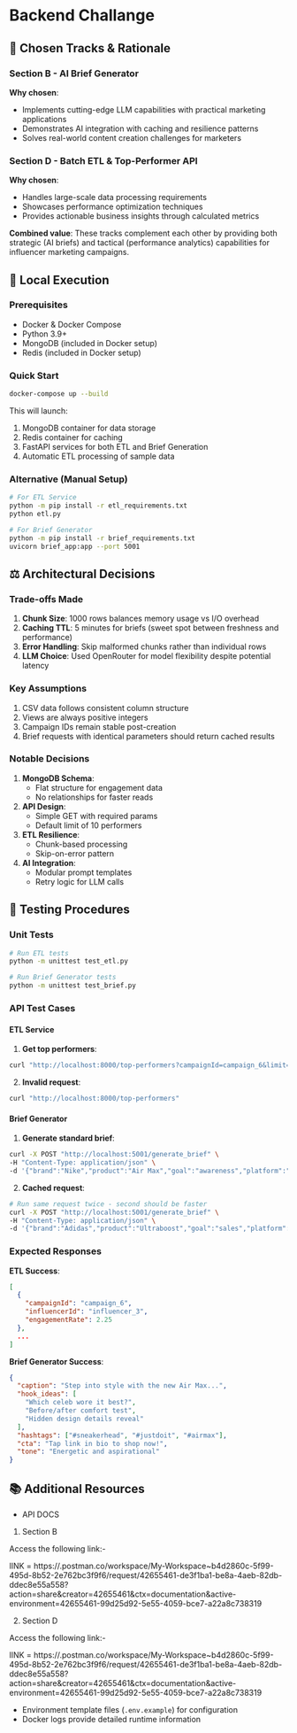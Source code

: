 # Backend Challange

## 📌 Chosen Tracks & Rationale

### Section B - AI Brief Generator
**Why chosen**: 
- Implements cutting-edge LLM capabilities with practical marketing applications
- Demonstrates AI integration with caching and resilience patterns
- Solves real-world content creation challenges for marketers

### Section D - Batch ETL & Top-Performer API  
**Why chosen**:
- Handles large-scale data processing requirements
- Showcases performance optimization techniques
- Provides actionable business insights through calculated metrics

**Combined value**: These tracks complement each other by providing both strategic (AI briefs) and tactical (performance analytics) capabilities for influencer marketing campaigns.

## 🚀 Local Execution

### Prerequisites
- Docker & Docker Compose
- Python 3.9+
- MongoDB (included in Docker setup)
- Redis (included in Docker setup)

### Quick Start
```bash
docker-compose up --build
```

This will launch:
1. MongoDB container for data storage
2. Redis container for caching
3. FastAPI services for both ETL and Brief Generation
4. Automatic ETL processing of sample data

### Alternative (Manual Setup)
```bash
# For ETL Service
python -m pip install -r etl_requirements.txt
python etl.py

# For Brief Generator
python -m pip install -r brief_requirements.txt
uvicorn brief_app:app --port 5001
```

## ⚖️ Architectural Decisions

### Trade-offs Made
1. **Chunk Size**: 1000 rows balances memory usage vs I/O overhead
2. **Caching TTL**: 5 minutes for briefs (sweet spot between freshness and performance)
3. **Error Handling**: Skip malformed chunks rather than individual rows
4. **LLM Choice**: Used OpenRouter for model flexibility despite potential latency

### Key Assumptions
1. CSV data follows consistent column structure
2. Views are always positive integers
3. Campaign IDs remain stable post-creation
4. Brief requests with identical parameters should return cached results

### Notable Decisions
1. **MongoDB Schema**: 
   - Flat structure for engagement data
   - No relationships for faster reads
2. **API Design**:
   - Simple GET with required params
   - Default limit of 10 performers
3. **ETL Resilience**:
   - Chunk-based processing
   - Skip-on-error pattern
4. **AI Integration**:
   - Modular prompt templates
   - Retry logic for LLM calls

## 🧪 Testing Procedures

### Unit Tests
```bash
# Run ETL tests
python -m unittest test_etl.py

# Run Brief Generator tests
python -m unittest test_brief.py
```

### API Test Cases

#### ETL Service
1. **Get top performers**:
```bash
curl "http://localhost:8000/top-performers?campaignId=campaign_6&limit=3"
```

2. **Invalid request**:
```bash
curl "http://localhost:8000/top-performers"
```

#### Brief Generator
1. **Generate standard brief**:
```bash
curl -X POST "http://localhost:5001/generate_brief" \
-H "Content-Type: application/json" \
-d '{"brand":"Nike","product":"Air Max","goal":"awareness","platform":"Instagram"}'
```

2. **Cached request**:
```bash
# Run same request twice - second should be faster
curl -X POST "http://localhost:5001/generate_brief" \
-H "Content-Type: application/json" \
-d '{"brand":"Adidas","product":"Ultraboost","goal":"sales","platform":"TikTok"}'
```

### Expected Responses
**ETL Success**:
```json
[
  {
    "campaignId": "campaign_6",
    "influencerId": "influencer_3",
    "engagementRate": 2.25
  },
  ...
]
```

**Brief Generator Success**:
```json
{
  "caption": "Step into style with the new Air Max...",
  "hook_ideas": [
    "Which celeb wore it best?",
    "Before/after comfort test",
    "Hidden design details reveal"
  ],
  "hashtags": ["#sneakerhead", "#justdoit", "#airmax"],
  "cta": "Tap link in bio to shop now!",
  "tone": "Energetic and aspirational"
}
```

## 📚 Additional Resources
- API DOCS

1) Section B

Access the following link:-

lINK = https://.postman.co/workspace/My-Workspace~b4d2860c-5f99-495d-8b52-2e762bc3f9f6/request/42655461-de3f1ba1-be8a-4aeb-82db-ddec8e55a558?action=share&creator=42655461&ctx=documentation&active-environment=42655461-99d25d92-5e55-4059-bce7-a22a8c738319


2) Section D

Access the following link:-

lINK = https://.postman.co/workspace/My-Workspace~b4d2860c-5f99-495d-8b52-2e762bc3f9f6/request/42655461-de3f1ba1-be8a-4aeb-82db-ddec8e55a558?action=share&creator=42655461&ctx=documentation&active-environment=42655461-99d25d92-5e55-4059-bce7-a22a8c738319

   
- Environment template files (`.env.example`) for configuration
- Docker logs provide detailed runtime information
